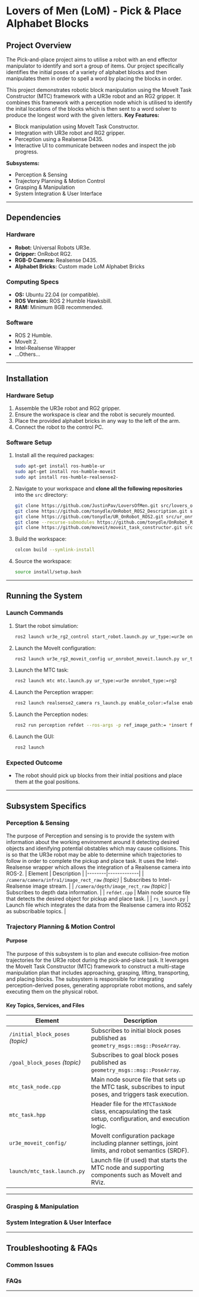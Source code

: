 # Lovers of Men (LoM) - Pick & Place Alphabet Blocks

## Project Overview
The Pick-and-place project aims to utilise a robot with an end effector manipulator to identify and sort a group of items. Our project specifically identifies the initial poses of a variety of alphabet blocks and then manipulates them in order to spell a word by placing the blocks in order.

This project demonstrates robotic block manipulation using the MoveIt Task Constructor (MTC) framework with a UR3e robot and an RG2 gripper. It combines this framework with a perception node which is utilised to identify the inital locations of the blocks which is then sent to a word solver to produce the longest word with the given letters.
**Key Features:**
- Block manipulation using MoveIt Task Constructor.
- Integration with UR3e robot and RG2 gripper.
- Perception using a Realsense D435.
- Interactive UI to communicate between nodes and inspect the job progress.

**Subsystems:**
- Perception & Sensing
- Trajectory Planning & Motion Control 
- Grasping & Manipulation 
- System Integration & User Interface 

---

## Dependencies

### Hardware
- **Robot:** Universal Robots UR3e.
- **Gripper:** OnRobot RG2.
- **RGB-D Camera:** Realsense D435.
- **Alphabet Bricks:** Custom made LoM Alphabet Bricks

### Computing Specs
- **OS:** Ubuntu 22.04 (or compatible).
- **ROS Version:** ROS 2 Humble Hawksbill.
- **RAM:** Minimum 8GB recommended.

### Software
- ROS 2 Humble.
- MoveIt 2.
- Intel-Realsense Wrapper
- ...Others...

---

## Installation

### Hardware Setup
1. Assemble the UR3e robot and RG2 gripper.
2. Ensure the workspace is clear and the robot is securely mounted.
3. Place the provided alphabet bricks in any way to the left of the arm.
4. Connect the robot to the control PC.

### Software Setup
1. Install all the required packages:
   ```bash
   sudo apt-get install ros-humble-ur
   sudo apt-get install ros-humble-moveit
   sudo apt install ros-humble-realsense2-
   ```

2. Navigate to your workspace and **clone all the following repositories** into the `src` directory:
   ```bash
   git clone https://github.com/JustinPav/LoversOfMen.git src/lovers_of_men
   git clone https://github.com/tonydle/OnRobot_ROS2_Description.git src/onrobot_description
   git clone https://github.com/tonydle/UR_OnRobot_ROS2.git src/ur_onrobot
   git clone --recurse-submodules https://github.com/tonydle/OnRobot_ROS2_Driver.git src/onrobot_driver
   git clone https://github.com/moveit/moveit_task_constructor.git src/moveit_task_constructor
   ```
3. Build the workspace:
   ```bash
   colcon build --symlink-install
   ```
4. Source the workspace:
   ```bash
   source install/setup.bash
   ```

---

## Running the System

### Launch Commands
1. Start the robot simulation:
   ```bash
   ros2 launch ur3e_rg2_control start_robot.launch.py ur_type:=ur3e onrobot_type:=rg2 robot_ip:=<robot_ip_here>
   ```
2. Launch the MoveIt configuration:
   ```bash
   ros2 launch ur3e_rg2_moveit_config ur_onrobot_moveit.launch.py ur_type:=ur3e onrobot_type:=rg2
   ```
3. Launch the MTC task:
   ```bash
   ros2 launch mtc mtc.launch.py ur_type:=ur3e onrobot_type:=rg2
   ```
4. Launch the Perception wrapper:
    ```bash
   ros2 launch realsense2_camera rs_launch.py enable_color:=false enable_infra1:=true enable_infra1:=false enable_depth:=true
   ```
5. Launch the Perception nodes:
    ```bash
   ros2 run perception refdet --ros-args -p ref_image_path:= *insert file path and file type here*
   ```
6. Launch the GUI:
    ```bash
   ros2 launch 
   ```

### Expected Outcome
- The robot should pick up blocks from their initial positions and place them at the goal positions.

---

## Subsystem Specifics

### Perception & Sensing
The purpose of Perception and sensing is to provide the system with information about the working environment around it detecting desired objects and idenifying potential obstables which may cause collisions. This is so that the UR3e robot may be able to determine which trajectories to follow in order to complete the pickup and place task. It uses the Intel-Realsense wrapper which allows the integration of a Realsense camera into ROS-2. 
| Element | Description |
|--------|-------------|
| `/camera/camera/infra1/image_rect_raw` *(topic)* | Subscribes to Intel-Realsense image stream. |
| `/camera/depth/image_rect_raw` *(topic)* | Subscribes to depth data information. |
| `refdet.cpp` | Main node source file that detects the desired object for pickup and place task. |
| `rs_launch.py` | Launch file which integrates the data from the Realsense camera into ROS2 as subscribable topics. |


### Trajectory Planning & Motion Control 
#### Purpose
The purpose of this subsystem is to plan and execute collision-free motion trajectories for the UR3e robot during the pick-and-place task. It leverages the MoveIt Task Constructor (MTC) framework to construct a multi-stage manipulation plan that includes approaching, grasping, lifting, transporting, and placing blocks. The subsystem is responsible for integrating perception-derived poses, generating appropriate robot motions, and safely executing them on the physical robot.

#### Key Topics, Services, and Files

| Element | Description |
|--------|-------------|
| `/initial_block_poses` *(topic)* | Subscribes to initial block poses published as `geometry_msgs::msg::PoseArray`. |
| `/goal_block_poses` *(topic)* | Subscribes to goal block poses published as `geometry_msgs::msg::PoseArray`. |
| `mtc_task_node.cpp` | Main node source file that sets up the MTC task, subscribes to input poses, and triggers task execution. |
| `mtc_task.hpp` | Header file for the `MTCTaskNode` class, encapsulating the task setup, configuration, and execution logic. |
| `ur3e_moveit_config/` | MoveIt configuration package including planner settings, joint limits, and robot semantics (SRDF). |
| `launch/mtc_task.launch.py` | Launch file (if used) that starts the MTC node and supporting components such as MoveIt and RViz. |

---

### Grasping & Manipulation 

### System Integration & User Interface 


---

## Troubleshooting & FAQs

### Common Issues

### FAQs


---
